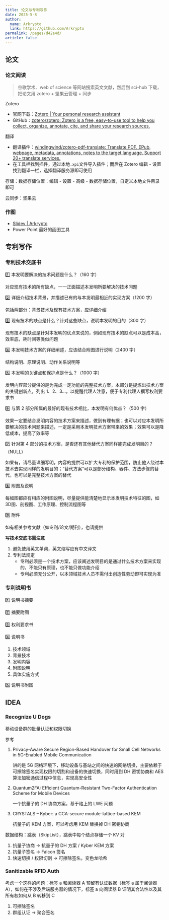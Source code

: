 ```yaml
---
title: 论文与专利写作
date: 2025-5-8
author: 
  name: Arkrypto
  link: https://github.com/Arkrypto
permalink: /pages/d42a4d/
article: false
---
```


## 论文

### 论文阅读

> 谷歌学术、web of science 等网站搜索英文文献，然后到 sci-hub 下载，把论文用 zotero + 坚果云管理 + 同步
>

Zotero

- 官网下载：[Zotero | Your personal research assistant](https://www.zotero.org/)
- GitHub：[zotero/zotero: Zotero is a free, easy-to-use tool to help you collect, organize, annotate, cite, and share your research sources.](https://github.com/zotero/zotero)

翻译

- 翻译插件：[windingwind/zotero-pdf-translate: Translate PDF, EPub, webpage, metadata, annotations, notes to the target language. Support 20+ translate services.](https://github.com/windingwind/zotero-pdf-translate)
- 在工具栏找到插件，通过本地`.xpi`文件导入插件；而后在 Zotero 编辑 - 设置找到翻译一栏，选择翻译服务源即可使用

存储：数据存储位置：编辑 - 设置 - 高级 - 数据存储位置，自定义本地文件目录即可

云同步：坚果云

### 作图

- [Slidev | Arkrypto](http://arkrypto.github.io/pages/7facd9/)
- Power Point 最好的画图工具

## 专利写作

### 专利技术交底书

1️⃣ 本发明要解决的技术问题是什么？（160 字）

对应现有技术的所有缺点，一一正面描述本发明所要解决的技术问题

2️⃣ 详细介绍技术背景，并描述已有的与本发明最相近的实现方案（1200 字）

包括两部分：背景技术及现有技术方案，应详细介绍

3️⃣ 现有技术的缺点是什么？针对这些缺点，说明本发明的目的（300 字）

现有技术的缺点是针对本发明的优点来说的，例如现有技术的缺点可以是成本高，效率底，耗时间等类似问题

4️⃣ 本发明技术方案的详细阐述，应该结合附图进行说明（2400 字）

结构说明、原理说明、动作关系说明等

5️⃣ 本发明的关键点和保护点是什么？（1000 字）

发明内容部分提供的是为完成一定功能的完整技术方案，本部分是提炼出技术方案的关键创新点，列出 1、2、3...，以提醒代理人注意，便于专利代理人撰写权利要求书

6️⃣ 与第 2 部分所属的最好的现有技术相比，本发明有何优点？（500 字）

效果一定要结合发明内容的技术方案来描述，做到有理有据；也可以对应本发明所要解决的技术问题来描述，一定是采用本发明技术方案带来的效果；效果可以是降低成本，提高了效率等

7️⃣ 针对第 4 部分的技术方案，是否还有其他替代方案同样能完成发明目的？（NULL）

如果有，请尽量详细写明，内容的提供可以扩大专利的保护范围，防止他人绕过本技术去实现同样的发明目的；“替代方案”可以是部分结构、器件、方法步骤的替代，也可以是完整技术方案的替代

8️⃣ 附图及说明

每幅图都应有相应的附图说明，尽量提供能清楚地显示本发明技术特征的图，如3D图、剖视图、工作原理、控制流程图等

9️⃣ 附件

如有相关参考文献（如专利/论文/期刊），也请提供

**写技术交底书需注意**

1. 避免使用英文单词，英文缩写应有中文译文
2. 专利法规定
   - 专利必须是一个技术方案，应该阐述发明目的是通过什么技术方案来实现的，不能只有原理，也不能只做功能介绍
   - 专利必须充分公开，以本领域技术人员不需付出创造性劳动即可实现为准

### 专利说明书

1️⃣ 说明书摘要

2️⃣ 摘要附图

3️⃣ 权利要求书

4️⃣ 说明书

1. 技术领域
2. 背景技术
3. 发明内容
4. 附图说明
5. 具体实施方式

5️⃣ 说明书附图

## IDEA

### Recognize U Dogs

移动设备群的批量认证和权限切换

参考

1. Privacy-Aware Secure Region-Based Handover for  Small Cell Networks in 5G-Enabled  Mobile Communication

   讲的是 5G 网络环境下，移动设备与基站之间的快速的网络切换，主要依赖于可擦除签名实现权限的切割和设备的快速切换，同时用到 DH 密钥协商和 AES 算法加密通信过程中信息，实现高安全性

2. Quantum2FA: Efficient Quantum-Resistant Two-Factor Authentication Scheme for Mobile Devices

   一个抗量子的 DH 协商方案，基于格上的 LWE 问题

3. CRYSTALS – Kyber: a CCA-secure module-lattice-based KEM

   抗量子的 KEM 方案，可以考虑用 KEM 替换掉 DH 密钥协商

数据结构：跳表（SkipList），跳表中每个结点存储一个 KV 对

1. 抗量子协商 → 抗量子的 DH 方案 / Kyber KEM 方案
2. 抗量子签名 → Falcon 签名
3. 快速切换 / 权限切割 → 可擦除签名，变色龙哈希

### Sanitizable RFID Auth

考虑一个这样的问题：标签 a 和阅读器 A 预留有认证数据（标签 a 属于阅读器 A），如何在不涉及后端服务器的情况下，标签 a 向阅读器 B 证明其合法性以及其所有权如何从 B 转移到 C

1. 可擦除签名
2. 群组认证 → 聚合签名
